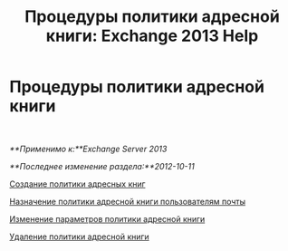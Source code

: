 ﻿---
title: 'Процедуры политики адресной книги: Exchange 2013 Help'
TOCTitle: Процедуры политики адресной книги
ms:assetid: 1204db89-ee4b-459a-8c14-e8d60dd6c4a4
ms:mtpsurl: https://technet.microsoft.com/ru-ru/library/Hh529916(v=EXCHG.150)
ms:contentKeyID: 50487514
ms.date: 04/30/2018
mtps_version: v=EXCHG.150
ms.translationtype: HT
---

# Процедуры политики адресной книги

 

_**Применимо к:**Exchange Server 2013_

_**Последнее изменение раздела:**2012-10-11_

[Создание политики адресных книг](create-an-address-book-policy-exchange-2013-help.md)

[Назначение политики адресной книги пользователям почты](assign-an-address-book-policy-to-mail-users-exchange-2013-help.md)

[Изменение параметров политики адресной книги](change-the-settings-of-an-address-book-policy-exchange-2013-help.md)

[Удаление политики адресной книги](remove-an-address-book-policy-exchange-2013-help.md)

